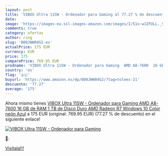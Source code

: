 ```yaml
---
layout: post
title: 'VIBOX Ultra 11SW - Ordenador para Gaming al 77.27 % de descuento'
date: 
image: 'https://images-eu.ssl-images-amazon.com/images/I/51o-wJZFULL._SL200_.jpg'
comments: true
category: ofertas
author: ring
slug: 'B00JWW04G2-es'
actualPrice: 175 EUR
currency: EUR
price: 175
comparePrice: 769.95 EUR
prodname: 'VIBOX Ultra 11SW - Ordenador para Gaming  AMD A8-7600  16 GB de RAM  1 TB de Disco Duro  AMD Radeon R7  Windows 10  Color neón Azul'
country: 'es'
flag: '🇪🇸'
buyurl: 'https://www.amazon.es/dp/B00JWW04G2/?tag=tolees-21'
descuento: '77.27'
average: '175'
---
```


Ahora mismo tienes [VIBOX Ultra 11SW - Ordenador para Gaming  AMD A8-7600  16 GB de RAM  1 TB de Disco Duro  AMD Radeon R7  Windows 10  Color neón Azul](https://www.amazon.es/dp/B00JWW04G2/?tag=tolees-21) a 175 EUR (original: 769.95 EUR) (77.27 %  de descuento) en el siguiente enlace!

[![VIBOX Ultra 11SW - Ordenador para Gaming](https://images-eu.ssl-images-amazon.com/images/I/51o-wJZFULL._SL200_.jpg)](https://www.amazon.es/dp/B00JWW04G2/?tag=tolees-21)

🔎:


[Visítala!!!](https://www.amazon.es/dp/B00JWW04G2/?tag=tolees-21)
